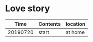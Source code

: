# Love story

| Time | Contents | location  |
| ---- | -------- | --------- |
|20190720| start|at home|
